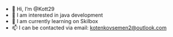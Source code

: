 - 👋 Hi, I’m @Kott29
- 👀 I am interested in java development
- 🌱 I am currently learning on Skilbox
- 📫 I can be contacted via email: kotenkovsemen2@outlook.com

<!---
Kot546/Kot546 is a ✨ special ✨ repository because its `README.md` (this file) appears on your GitHub profile.
You can click the Preview link to take a look at your changes.
--->
